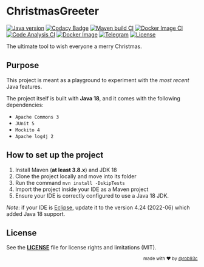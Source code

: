# ChristmasGreeter

[![Java version](https://badgen.net/badge/Java/Java%2018/orange?icon=https://raw.githubusercontent.com/rob93c/BadgenIcons/master/icons/java-logo.svg&label)](https://github.com/rob93c/ChristmasGreeter/search?l=java) 
[![Codacy Badge](https://badgen.net/codacy/grade/361904c6ec0d4a1490aa7d5593f8e26a?icon=https://raw.githubusercontent.com/rob93c/BadgenIcons/master/icons/codacy-logo.svg&label=Code%20quality)](https://www.codacy.com/gh/rob93c/ChristmasGreeter/dashboard) 
[![Maven build CI](https://github.com/rob93c/ChristmasGreeter/actions/workflows/maven.yml/badge.svg)](https://github.com/rob93c/ChristmasGreeter/actions/workflows/maven.yml) 
[![Docker Image CI](https://github.com/rob93c/ChristmasGreeter/actions/workflows/docker-image.yml/badge.svg)](https://github.com/rob93c/ChristmasGreeter/actions/workflows/docker-image.yml) 
[![Code Analysis CI](https://github.com/rob93c/ChristmasGreeter/actions/workflows/codeql-analysis.yml/badge.svg)](https://github.com/rob93c/ChristmasGreeter/actions/workflows/codeql-analysis.yml) 
[![Docker Image](https://badgen.net/badge/docker/Docker?icon=docker&label)](https://hub.docker.com/r/rob93c/christmas-greeter) 
[![Telegram](https://badgen.net/badge/telegram/Telegram?icon=telegram&label)](https://t.me/rob93c) 
[![License](https://badgen.net/badge/license/MIT/black?icon=https://raw.githubusercontent.com/rob93c/BadgenIcons/master/icons/license-paper.svg&label)](https://github.com/rob93c/ChristmasGreeter/blob/master/LICENSE)

The ultimate tool to wish everyone a merry Christmas.

## Purpose

This project is meant as a playground to experiment with the _most recent_ Java features.

The project itself is built with **Java 18**, and it comes with the following dependencies:

* `Apache Commons 3`
* `JUnit 5`
* `Mockito 4`
* `Apache log4j 2`

## How to set up the project

1. Install Maven (**at least 3.8.x**) and JDK 18
2. Clone the project locally and move into its folder
3. Run the command `mvn install -DskipTests`
4. Import the project inside your IDE as a Maven project
5. Ensure your IDE is correctly configured to use a Java 18 JDK.

*Note*: if your IDE is [Eclipse](https://www.eclipse.org/downloads/packages/installer), update it to the version 4.24 (2022-06) which added Java 18 support.

## License

See the [**LICENSE**](https://github.com/rob93c/ChristmasGreeter/blob/master/LICENSE) file for license rights and limitations (MIT).

<div align="right">
<sup>made with ❤️ by <a href="https://github.com/rob93c">@rob93c</a></sup>
</div>
